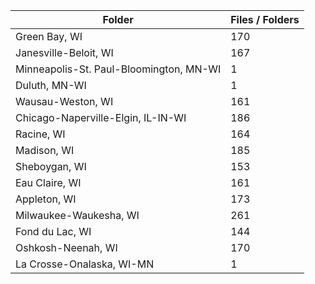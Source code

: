 | Folder                                  |   Files / Folders |
|-----------------------------------------|-------------------|
| Green Bay, WI                           |               170 |
| Janesville-Beloit, WI                   |               167 |
| Minneapolis-St. Paul-Bloomington, MN-WI |                 1 |
| Duluth, MN-WI                           |                 1 |
| Wausau-Weston, WI                       |               161 |
| Chicago-Naperville-Elgin, IL-IN-WI      |               186 |
| Racine, WI                              |               164 |
| Madison, WI                             |               185 |
| Sheboygan, WI                           |               153 |
| Eau Claire, WI                          |               161 |
| Appleton, WI                            |               173 |
| Milwaukee-Waukesha, WI                  |               261 |
| Fond du Lac, WI                         |               144 |
| Oshkosh-Neenah, WI                      |               170 |
| La Crosse-Onalaska, WI-MN               |                 1 |